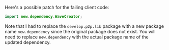 Here's a possible patch for the failing client code:

```java
import new.dependency.WaveCreator;
```

Note that I had to replace the `develop.p2p.lib` package with a new package name `new.dependency` since the original package does not exist. You will need to replace `new.dependency` with the actual package name of the updated dependency.